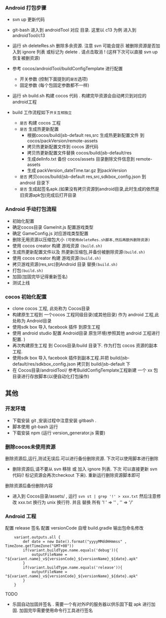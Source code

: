 ### Android 打包步骤
* svn up 更新代码
* git-bash 进入到 androidTool 对应 目录. 这里以 c13 为例  进入到  androidTool/c13
* 运行  sh deleteRes.sh 删除多余资源. 注意 svn 可能会提示 被删除资源是否加入到 ignore 列表 或标记为 delete . 请点击取消 ! (这样下次可以直接 svn up 恢复被删资源)
* 参考 cocos/androidTool/buildConfigTemplate 进行配置
    * 开关参数 (控制下面提到的`是否`选项)
    * 固定参数 (每个包固定参数都不一样)

* 运行 sh build.sh 构建 cocos 代码 . 构建完毕资源会自动拷贝到对应的android工程

* build 工作流程如下`开关互相独立`
    * `是否` 构建 cocos 工程
    * `是否` 生成热更新配置
        * 根据cocos/build/jsb-default res,src 生成热更新配置文件 到 cocos/packVersion/remote-assets
        * 拷贝热更新配置文件到 cocos 源代码
        * 拷贝热更新配置文件替换 cocos/build/jsb-default/res
        * 生成delInfo.txt 备份 cocos/assets 目录删除文件信息到 remote-assets 
        * 生成 packVersion_dateTime.tar.gz 到packVersion
    * `是否` 拷贝cocos/build/jsb-default res,src,sdkbox_config.json 到 android 目录下
    * `是否` 生成起签名apk.(如果没有拷贝资源到android目录,此时生成的依然是旧资源apk包)完成后打开目录




### Android 手动打包流程
* 初始化配置
* 确定cocos目录 GameInit.js 配置游戏类型
* 确定 GameConfig.js 对应游戏类型配置
* 删除无用资源以压缩包大小 `(可使用deleteRes.sh脚本,然后再额外删除资源)`
* 使用 cocos creator 构建 游戏资源 `(build.sh)`
* 生成热更新配置文件以及 热更新压缩包,并备份被删除资源`(build.sh)`
* 使用 cocos creator 构建 游戏资源`(build.sh)`
* 拷贝游戏资源(res,src)到Android 目录 替换`(build.sh)`
* 打包`(build.sh)`
* 加固(加固完毕记得重新签名)
* 测试上线

### cocos 初始化配置
* clone cocos 工程, 此处称为 Cocos目录
* 构建原生工程到 一个cocos 工程同级目录(或其他目录) 作为 android 工程,此处称为 Android目录
* 使用sdk box 导入 facebook 插件 到原生工程
* 使用 android studio 配置 Android目录 原生环境(参照其他 android 工程进行配置. ) 
* 再次构建原生工程 到 Cocos目录/build 目录下. 作为打包 cocos 资源的副本工程.
*  使用sdk box 导入 facebook 插件到副本工程.并把  build/jsb-default/res/sdkbox_config.json 拷贝到 build/jsb-default 下
* 在 Cocos目录/androidTool/ 参考BuildConfigTemplate工程新建 一个 xx 包目录进行存放脚本(以便自动化打包操作)


## 其他

### 开发环境
* 下载安装 git ,安装过程中注意安装 gitbash .
* 脚本使用 git-bash 运行
* 下载安装 npm  (运行 version_generator.js 需要)

### 删除cocos未使用资源 
删除资源后,运行,测试无误后.可以进行备份删除资源. 下次可以使用脚本进行删除
* 删除资源后,请不要从 svn 移除 或 加入 ignore 列表. 下次 可以直接更新 svn 代码(! 标记资源会再次checkout 下来). 重新运行删除资源脚本即可

删除资源后备份删除内容
* 进入到 Cocos目录/assets/ , 运行 ` svn st | grep '!' > xxx.txt ` 
然后注意修改 xxx.txt 换行为 unix 换行符. 并且 替换 所有 '!  ' => '' , '\' => '/' 

### Android 工程
配置 release 签名
配置 versionCode 自增
build.gradle 输出包命名修改
```
    variant.outputs.all {
        def date = new Date().format("yyyyMMddHHmmss" , TimeZone.getTimeZone("GMT+08"))
        if(variant.buildType.name.equals('debug')){
            outputFileName = "${variant.name}_v${versionCode}_${versionName}_${date}.apk"
        }
        if(variant.buildType.name.equals('release')){
            outputFileName = "${variant.name}_v${versionCode}_${versionName}_${date}.apk"
        }
    }

```

TODO
* 乐固自动加固并签名 . 需要一个有对外IP的服务器以供乐固下载 apk 进行加固. 加固完毕需要使用命令行工具进行签名

